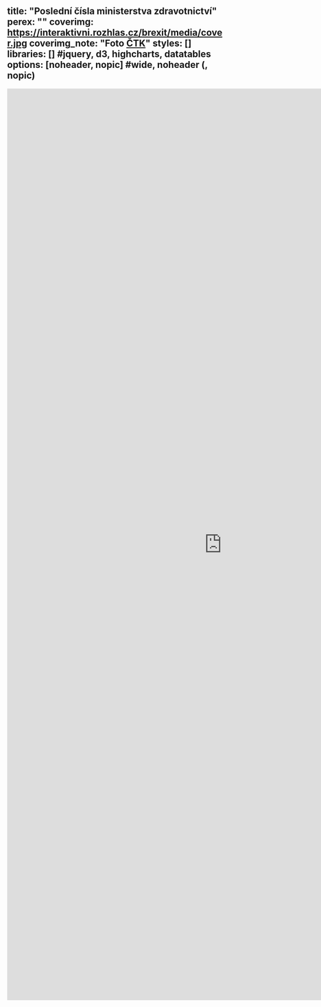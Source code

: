 title: "Poslední čísla ministerstva zdravotnictví"
perex: ""
coverimg: https://interaktivni.rozhlas.cz/brexit/media/cover.jpg
coverimg_note: "Foto <a href='https://ctk.cz'>ČTK</a>"
styles: []
libraries: [] #jquery, d3, highcharts, datatables
options: [noheader, nopic] #wide, noheader (, nopic)
---

<wide>
<iframe width="1000" height="2125" src="https://datastudio.google.com/embed/reporting/d0af39ad-3513-4ab9-a202-4afed1f786e2/page/DzlHB" frameborder="0" style="border:0" allowfullscreen></iframe>
</wide>